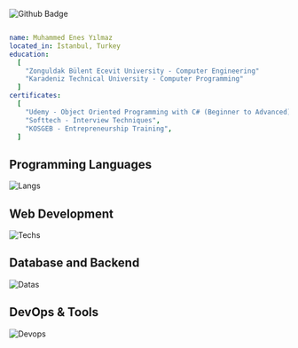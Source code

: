 ![Github Badge](https://komarev.com/ghpvc/?username=enssyilmz&color=brightgreen)
```yaml

name: Muhammed Enes Yılmaz
located_in: İstanbul, Turkey
education:
  [
    "Zonguldak Bülent Ecevit University - Computer Engineering"
    "Karadeniz Technical University - Computer Programming"
  ]
certificates:
  [
    "Udemy - Object Oriented Programming with C# (Beginner to Advanced)"
    "Softtech - Interview Techniques",
    "KOSGEB - Entrepreneurship Training",
  ]
```
## Programming Languages
![Langs](https://skillicons.dev/icons?i=cs,c,cpp,java,js,ts,")
## Web Development
![Techs](https://skillicons.dev/icons?i=html,css,php,bootstrap,react,vue,nodejs,nextjs,tailwind,npm")
## Database and Backend
![Datas](https://skillicons.dev/icons?i=firebase,supabase,")
## DevOps & Tools
![Devops](https://skillicons.dev/icons?i=docker,netlify,git,figma,")
